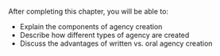 After completing this chapter, you will be able to:
- Explain the components of agency creation
- Describe how different types of agency are created
- Discuss the advantages of written vs. oral agency creation

